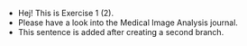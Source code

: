 * Hej! This is Exercise 1 (2).
* Please have a look into the Medical Image Analysis journal.
* This sentence is added after creating a second branch.
